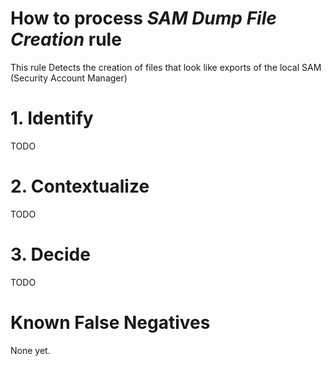 # How to process *SAM Dump File Creation* rule
This rule Detects the creation of files that look like exports of the local SAM (Security Account Manager)

# 1. Identify
TODO

# 2. Contextualize
TODO

# 3. Decide
TODO

# Known False Negatives
None yet.
